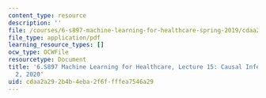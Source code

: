 ```yaml
---
content_type: resource
description: ''
file: /courses/6-s897-machine-learning-for-healthcare-spring-2019/cdaa2a292b4b4eba2f6ffffea7546a29_MIT6_S897S19_lec15-2020.pdf
file_type: application/pdf
learning_resource_types: []
ocw_type: OCWFile
resourcetype: Document
title: '6.S897 Machine Learning for Healthcare, Lecture 15: Causal Inference Part
  2, 2020'
uid: cdaa2a29-2b4b-4eba-2f6f-fffea7546a29
---
```

